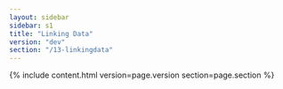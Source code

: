 ```yaml
---
layout: sidebar
sidebar: s1
title: "Linking Data"
version: "dev"
section: "/13-linkingdata"
---
```

{% include content.html version=page.version section=page.section %}
